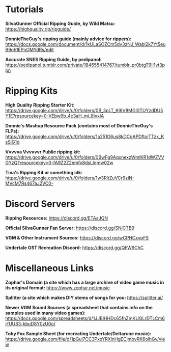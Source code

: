 <h1>Tutorials</h1>

**SiIvaGunner Official Ripping Guide, by Wild Matsu:**
https://highquality.rip/ripguide/

**DonnieTheGuy's ripping guide (mainly advice for rippers):**
https://docs.google.com/document/d/1kULaSOZCm5dv3zNJ_Wabl2k7Yt5euB9qh1EPnOMYdRs/edit

**Accurate SNES Ripping Guide, by pedipanol:**
https://pedipanol.tumblr.com/private/184655414767/tumblr_pr0btgT9Ii1vt3ppn

<h1>Ripping Kits</h1>

**High Quality Ripping Starter Kit:**
https://drive.google.com/drive/u/0/folders/0B_3pLT_KI8V8MGl0TUYzdDU5Y1E?resourcekey=0-VEbw9b_4c3aH_mi_8IvxIA

**Donnie's Mashup Resource Pack (contains most of DonnieTheGuy's FLPs):**
https://drive.google.com/drive/u/0/folders/1a251G6us8kDCgAPDftojTTzx_KsSiG1d

**Vvvvva Vvvvvvr Public ripping kit:**
https://drive.google.com/drive/u/0/folders/0BwFg9AqxnexzWmlKR1dWZVVGYzQ?resourcekey=0-fA9Z2Z2emfx8dsLIqmw02w

**Tina's Ripping Kit or something idk:**
https://drive.google.com/drive/u/0/folders/1w3RltZuVCr9ziN-MVcM7Rs467aJ2VC0-

<h1>Discord Servers</h1>

**Ripping Resources:**
https://discord.gg/ETAaJQN

**Official SiIvaGunner Fan Server:**
https://discord.gg/SNjCTB9

**VGM & Other Instrument Sources:**
https://discord.gg/wCPHCxvpFS

**Undertale OST Recreation Discord:**
https://discord.gg/QhW6ChC

<h1>Miscellaneous Links</h1>

**Zophar's Domain (a site which has a large archive of video game music in its original format:**
https://www.zophar.net/music

**Splitter (a site which makes DIY stems of songs for you:**
https://splitter.ai/

**Newer VGM Sound Sources (a spreadsheet that contains info on the samples used in many video games):**
https://docs.google.com/spreadsheets/d/1JJBlHHDc65fhZmKUGLrDTLCm6rfUU83-kbuD8Y0zU0o/

**Toby Fox Sample Sheet (for recreating Undertale/Deltarune music):**
https://drive.google.com/file/d/1pGui7CC3PxoYRXinHgECjmbvRK6oihGv/view
